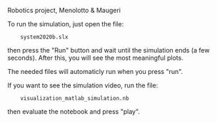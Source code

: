 Robotics project, Menolotto & Maugeri

To run the simulation, just open the file:

		system2020b.slx

then press the "Run" button and wait until the simulation ends (a few seconds). After this, you will see the most meaningful plots.



The needed files will automaticly run when you press "run".



If you want to see the simulation video, run the file:

		visualization_matlab_simulation.nb

then evaluate the notebook and press "play".
